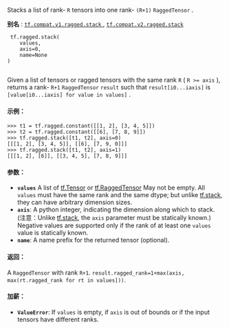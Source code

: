 Stacks a list of rank- `R`  tensors into one rank- `(R+1)`   `RaggedTensor` .

**别名** : [ `tf.compat.v1.ragged.stack` ](/api_docs/python/tf/ragged/stack), [ `tf.compat.v2.ragged.stack` ](/api_docs/python/tf/ragged/stack)

```
 tf.ragged.stack(
    values,
    axis=0,
    name=None
)
 
```

Given a list of tensors or ragged tensors with the same rank  `R` ( `R >= axis` ), returns a rank- `R+1`   `RaggedTensor`   `result`  such that `result[i0...iaxis]`  is  `[value[i0...iaxis] for value in values]` .


#### 示例：
```
>>> t1 = tf.ragged.constant([[1, 2], [3, 4, 5]])
>>> t2 = tf.ragged.constant([[6], [7, 8, 9]])
>>> tf.ragged.stack([t1, t2], axis=0)
[[[1, 2], [3, 4, 5]], [[6], [7, 9, 0]]]
>>> tf.ragged.stack([t1, t2], axis=1)
[[[1, 2], [6]], [[3, 4, 5], [7, 8, 9]]]

```


#### 参数：


* **`values`**  A list of [tf.Tensor](../../tf/Tensor) or  [tf.RaggedTensor](../../tf/RaggedTensor) May not be empty. All `values` must have the same rank and the same dtype; but unlike [tf.stack](../../tf/stack), they can have arbitrary dimension sizes.
* **`axis`**: A python integer, indicating the dimension along which to stack.
  (注意：Unlike [tf.stack](../../tf/stack), the `axis` parameter must be statically known.)
  Negative values are supported only if the rank of at least one
  `values` value is statically known.
* **`name`**: A name prefix for the returned tensor (optional).


#### 返回：

A `RaggedTensor` with rank `R+1`.
`result.ragged_rank=1+max(axis, max(rt.ragged_rank for rt in values]))`.


#### 加薪：


* **`ValueError`**: If `values` is empty, if `axis` is out of bounds or if
  the input tensors have different ranks.

```

